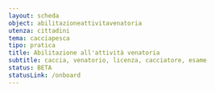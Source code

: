 ```yaml
---
layout: scheda
object: abilitazioneattivitavenatoria
utenza: cittadini
tema: cacciapesca
tipo: pratica
title: Abilitazione all'attività venatoria
subtitle: caccia, venatorio, licenza, cacciatore, esame
status: BETA
statusLink: /onboard
---
```

